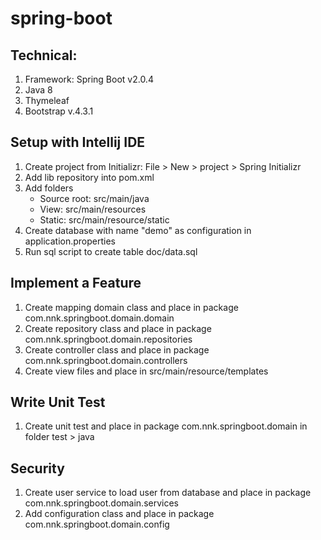 # spring-boot
## Technical:

1. Framework: Spring Boot v2.0.4
2. Java 8
3. Thymeleaf
4. Bootstrap v.4.3.1


## Setup with Intellij IDE
1. Create project from Initializr: File > New > project > Spring Initializr
2. Add lib repository into pom.xml
3. Add folders
    - Source root: src/main/java
    - View: src/main/resources
    - Static: src/main/resource/static
4. Create database with name "demo" as configuration in application.properties
5. Run sql script to create table doc/data.sql

## Implement a Feature
1. Create mapping domain class and place in package com.nnk.springboot.domain.domain
2. Create repository class and place in package com.nnk.springboot.domain.repositories
3. Create controller class and place in package com.nnk.springboot.domain.controllers
4. Create view files and place in src/main/resource/templates

## Write Unit Test
1. Create unit test and place in package com.nnk.springboot.domain in folder test > java

## Security
1. Create user service to load user from  database and place in package com.nnk.springboot.domain.services
2. Add configuration class and place in package com.nnk.springboot.domain.config
